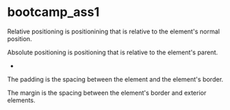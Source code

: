 # bootcamp_ass1

Relative positioning is positionining that is relative to the element's normal position.

Absolute positioning is positioning that is relative to the element's parent.

+

The padding is the spacing between the element and the element's border.

The margin is the spacing between the element's border and exterior elements.

